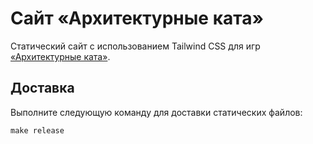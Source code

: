 # Сайт «Архитектурные ката»

Статический сайт с использованием Tailwind CSS для игр [«Архитектурные ката»](https://architecturalkatas.ru/).

## Доставка

Выполните следующую команду для доставки статических файлов:

```
make release
```